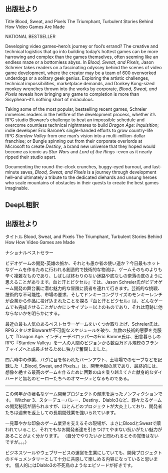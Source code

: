 ## 出版社より

Title Blood, Sweat, and Pixels The Triumphant, Turbulent Stories Behind How Video Games Are Made

NATIONAL BESTSELLER

Developing video games–hero’s journey or fool’s errand? The creative and technical logistics that go into building today’s hottest games can be more harrowing and complex than the games themselves, often seeming like an endless maze or a bottomless abyss. In _Blood, Sweat, and Pixels,_ Jason Schreier takes readers on a fascinating odyssey behind the scenes of video game development, where the creator may be a team of 600 overworked underdogs or a solitary geek genius. Exploring the artistic challenges, technical impossibilities, marketplace demands, and Donkey Kong-sized monkey wrenches thrown into the works by corporate, _Blood, Sweat, and Pixels_ reveals how bringing any game to completion is more than Sisyphean–it’s nothing short of miraculous.

Taking some of the most popular, bestselling recent games, Schreier immerses readers in the hellfire of the development process, whether it’s RPG studio Bioware’s challenge to beat an impossible schedule and overcome countless technical nightmares to build _Dragon Age: Inquisition_; indie developer Eric Barone’s single-handed efforts to grow country-life RPG _Stardew Valley_ from one man’s vision into a multi-million-dollar franchise; or Bungie spinning out from their corporate overlords at Microsoft to create _Destiny_, a brand new universe that they hoped would become as iconic as _Star Wars_ and _Lord of the Rings_ –even as it nearly ripped their studio apart.

Documenting the round-the-clock crunches, buggy-eyed burnout, and last-minute saves, _Blood, Sweat, and Pixels_ is a journey through development hell–and ultimately a tribute to the dedicated diehards and unsung heroes who scale mountains of obstacles in their quests to create the best games imaginable.

## DeepL粗訳

## 出版社より

タイトル Blood, Sweat, and Pixels The Triumphant, Turbulent Stories Behind How How Video Games are Made

ナショナルベストセラー

ビデオゲームの開発-英雄の旅か、それとも愚か者の使い道か？今日最もホットなゲームを作るために行われる創造的で技術的な物流は、ゲームそのものよりも辛く複雑なものであり、しばしば終わりのない迷路や底なしの奈落の底のように思えることがあります。血と汗とピクセル』では、Jason Schreier氏がビデオゲーム開発の舞台裏に潜む魅力的な冒険に読者を連れて行きます。芸術的な挑戦、技術的な不可能性、市場の要求、そしてドンキーコングサイズのモンキーレンチが企業から作品に投げ込まれたことを探る『血と汗とピクセル』は、どんなゲームでも完成させることがいかにシサイプシー以上のものであり、それは奇跡に他ならないかを明らかにする。

最近の最も人気のあるベストセラーゲームをいくつか取り上げ、Schreier氏は、RPGスタジオBiowareが不可能なスケジュールを破り、無数の技術的悪夢を克服して『Dragon Age. インディーデベロッパーのEric Barone氏は、田舎暮らしのRPG『Stardew Valley』を一人の人間のビジョンから数百万ドル規模のフランチャイズへと成長させるために独力で奮闘しました。

四六時中の作業、バグに目を奪われたバーンアウト、土壇場でのセーブなどを記録した「\_Blood, Sweat, and Pixels\_」は、開発地獄の旅であり、最終的には、想像を絶する最高のゲームを作るために困難の山を乗り越えてきた献身的なダイハードと無名のヒーローたちへのオマージュとなるものである。

---

この何年かの著名なゲーム開発プロジェクトの顛末を辿ったノンフィクションです。 Witcher 3、スターデューバレー、Destiny、Diablo3など、錚々たるゲームの開発秘話が語られますが、ほとんどのプロジェクトが大炎上しており、開発者たちは週末を返上しての長期間残業を強いられています。

一見華やかな印象のゲーム業界を支えるその現場が、まさにBloodとSweatで贖われていること、それでもなお開発者達を引きつけてやまない抗いがたい魅力があることがよく分かります。 （自分でやりたいかと問われるとその覚悟はないですが。。。）

ビジネスツールやウェブサービスの運営を生業にしていても、開発プロジェクトのドキュメンタリーとして十分に共感して楽しめる内容になっていると思います。 個人的にはDiablo3の不死鳥のようなエピソードが好きです。
